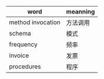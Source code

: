 |word|meanning|  
|------|---|
|method invocation|方法调用|
|schema|模式|
|frequency|频率|
|invoice| 发票|
| procedures|程序 |